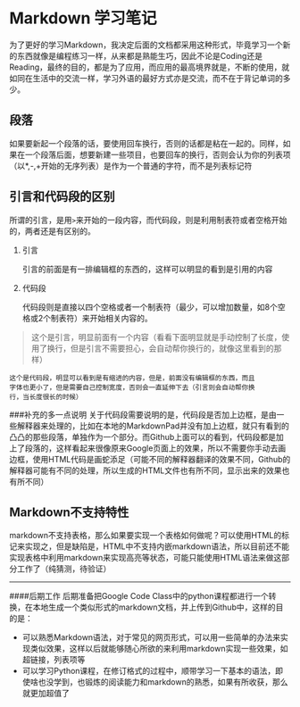 Markdown 学习笔记
======
为了更好的学习Markdown，我决定后面的文档都采用这种形式，毕竟学习一个新的东西就像是编程练习一样，从来都是熟能生巧，因此不论是Coding还是Reading，最终的目的，都是为了应用，而应用的最高境界就是，不断的使用，就如同在生活中的交流一样，学习外语的最好方式亦是交流，而不在于背记单词的多少。

## 段落
如果要新起一个段落的话，要使用回车换行，否则的话都是粘在一起的。同样，如果在一个段落后面，想要新建一些项目，也要回车的换行，否则会认为你的列表项（以*,-,+开始的无序列表）是作为一个普通的字符，而不是列表标记符

## 引言和代码段的区别
所谓的引言，是用`>`来开始的一段内容，而代码段，则是利用制表符或者空格开始的，两者还是有区别的。

1. 引言

	引言的前面是有一排编辑框的东西的，这样可以明显的看到是引用的内容
2. 代码段
	
	代码段则是直接以四个空格或者一个制表符（最少，可以增加数量，如8个空格或2个制表符）来开始相关内容的。

> 这个是引言，明显前面有一个内容（看看下面明显就是手动控制了长度，使用了换行，但是引言不需要担心，会自动帮你换行的，就像这里看到的那样）

	这个是代码段，明显可以看到是有缩进的内容，但是，前面没有编辑框的东西，而且
    字体也更小了，但是需要自己控制宽度，否则会一直延伸下去（引言则会自动帮你换
    行，当长度很长的时候）
###补充的多一点说明
关于代码段需要说明的是，代码段是否加上边框，是由一些解释器来处理的，比如在本地的MarkdownPad并没有加上边框，就只有看到的凸凸的那些段落，单独作为一个部分。而Github上面可以的看到，代码段都是加上了段落的，这样看起来很像原来Google页面上的效果，所以不需要你手动去画边框，使用HTML代码是画蛇添足（可能不同的解释器翻译的效果不同，Github的解释器可能有不同的处理，所以生成的HTML文件也有所不同，显示出来的效果也有所不同）


## Markdown不支持特性
markdown不支持表格，那么如果要实现一个表格如何做呢？可以使用HTML的标记来实现之，但是缺陷是，HTML中不支持内嵌markdown语法，所以目前还不能实现表格中利用markdown来实现高亮等状态，可能只能使用HTML语法来做这部分工作了（纯猜测，待验证）

************************************************************

####后期工作
后期准备把Google Code Class中的python课程都进行一个转换，在本地生成一个类似形式的markdown文档，并上传到Github中，这样的目的是：

+ 可以熟悉Markdown语法，对于常见的网页形式，可以用一些简单的办法来实现类似效果，这样以后就能够随心所欲的来利用markdown实现一些效果，如超链接，列表项等
+ 可以学习Python课程，在修订格式的过程中，顺带学习一下基本的语法，即使啥也没学到，也锻炼的阅读能力和markdown的熟悉，如果有所收获，那么就更加超值了
